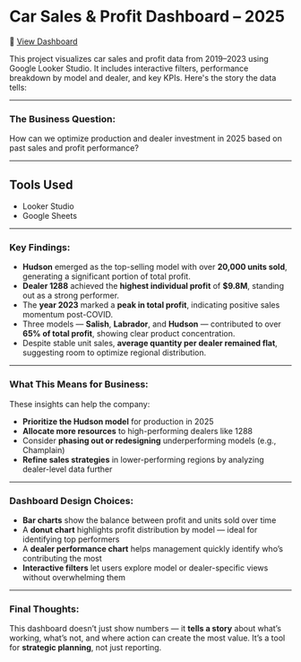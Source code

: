# Car Sales & Profit Dashboard – 2025

🔗 [View Dashboard](https://lookerstudio.google.com/u/0/reporting/4e8794a7-da97-4fc3-96d2-e761796a6b52/page/ut6SF)

This project visualizes car sales and profit data from 2019–2023 using Google Looker Studio. It includes interactive filters, performance breakdown by model and dealer, and key KPIs. Here's the story the data tells:

---

###  The Business Question:
How can we optimize production and dealer investment in 2025 based on past sales and profit performance?

---

## Tools Used
- Looker Studio  
- Google Sheets

---

###  Key Findings:

- **Hudson** emerged as the top-selling model with over **20,000 units sold**, generating a significant portion of total profit.
- **Dealer 1288** achieved the **highest individual profit** of **$9.8M**, standing out as a strong performer.
- The **year 2023** marked a **peak in total profit**, indicating positive sales momentum post-COVID.
- Three models — **Salish**, **Labrador**, and **Hudson** — contributed to over **65% of total profit**, showing clear product concentration.
- Despite stable unit sales, **average quantity per dealer remained flat**, suggesting room to optimize regional distribution.

---

###  What This Means for Business:

These insights can help the company:

- **Prioritize the Hudson model** for production in 2025  
- **Allocate more resources** to high-performing dealers like 1288  
- Consider **phasing out or redesigning** underperforming models (e.g., Champlain)  
- **Refine sales strategies** in lower-performing regions by analyzing dealer-level data further

---

###  Dashboard Design Choices:

- **Bar charts** show the balance between profit and units sold over time  
- A **donut chart** highlights profit distribution by model — ideal for identifying top performers  
- A **dealer performance chart** helps management quickly identify who’s contributing the most  
- **Interactive filters** let users explore model or dealer-specific views without overwhelming them

---

###  Final Thoughts:

This dashboard doesn’t just show numbers — it **tells a story** about what’s working, what’s not, and where action can create the most value. It’s a tool for **strategic planning**, not just reporting.

